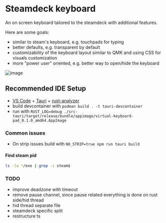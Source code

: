 # Steamdeck keyboard

An on screen keyboard tailored to the steamdeck with additional features.

Here are some goals:

- similar to steam's keyboard, e.g. touchpads for typing
- better defaults, e.g. transparent by default
- customizability of the keyboard layout similar to QMK and using CSS for visuals customization
- more "power user" oriented, e.g. better way to open/hide the keyboard

![image](./docs/screenshot.png "Screenshot showing the keyboard opened up in kate")

## Recommended IDE Setup

- [VS Code](https://code.visualstudio.com/) + [Tauri](https://marketplace.visualstudio.com/items?itemName=tauri-apps.tauri-vscode) + [rust-analyzer](https://marketplace.visualstudio.com/items?itemName=rust-lang.rust-analyzer)
- build devcontainer with `podman build . -t tauri-devcontainer`
- run with `RUST_LOG=debug ./src-tauri/target/release/bundle/appimage/virtual-keyboard-pad_0.1.0_amd64.AppImage`

### Common issues

- On strip issues build with `NO_STRIP=true npm run tauri build`

#### Find steam pid

```bash
ls -la */exe | grep -i steam$
```

### TODO

- improve deadzone with timeout
- remove pause channel, since pause related everything is done on rust side/hid thread
- hid thread separate file
- steamdeck specific split
- restructure ts
